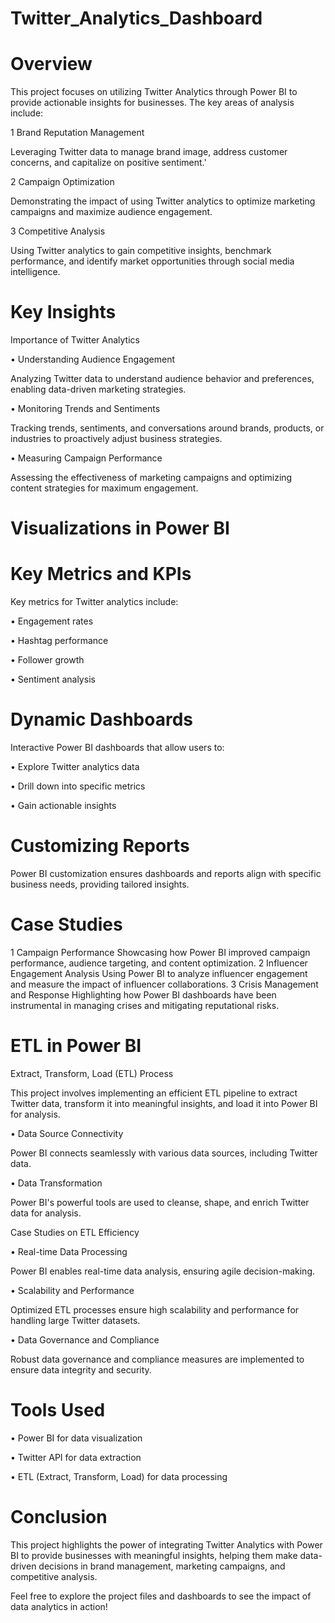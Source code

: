 # Twitter_Analytics_Dashboard

# Overview
This project focuses on utilizing Twitter Analytics through Power BI to provide actionable insights for businesses. The key areas of analysis include:

 1 Brand Reputation Management
 
Leveraging Twitter data to manage brand image, address customer concerns, and capitalize on positive sentiment.'

 2 Campaign Optimization
 
Demonstrating the impact of using Twitter analytics to optimize marketing campaigns and maximize audience engagement.

 3 Competitive Analysis
 
Using Twitter analytics to gain competitive insights, benchmark performance, and identify market opportunities through social media intelligence.

# Key Insights
Importance of Twitter Analytics

 • Understanding Audience Engagement
 
Analyzing Twitter data to understand audience behavior and preferences, enabling data-driven marketing strategies.

 • Monitoring Trends and Sentiments
 
Tracking trends, sentiments, and conversations around brands, products, or industries to proactively adjust business strategies.

 • Measuring Campaign Performance
 
Assessing the effectiveness of marketing campaigns and optimizing content strategies for maximum engagement.

# Visualizations in Power BI
# Key Metrics and KPIs

Key metrics for Twitter analytics include:

 • Engagement rates
 
 • Hashtag performance
 
 • Follower growth
 
 • Sentiment analysis
 
# Dynamic Dashboards

Interactive Power BI dashboards that allow users to:

 • Explore Twitter analytics data
 
 • Drill down into specific metrics
 
 • Gain actionable insights
 
# Customizing Reports

Power BI customization ensures dashboards and reports align with specific business needs, providing tailored insights.


# Case Studies
 1 Campaign Performance
Showcasing how Power BI improved campaign performance, audience targeting, and content optimization.
 2 Influencer Engagement Analysis
Using Power BI to analyze influencer engagement and measure the impact of influencer collaborations.
 3 Crisis Management and Response
Highlighting how Power BI dashboards have been instrumental in managing crises and mitigating reputational risks.

# ETL in Power BI
Extract, Transform, Load (ETL) Process

This project involves implementing an efficient ETL pipeline to extract Twitter data, transform it into meaningful insights, and load it into Power BI for analysis.

 • Data Source Connectivity
 
Power BI connects seamlessly with various data sources, including Twitter data.

 • Data Transformation
 
Power BI's powerful tools are used to cleanse, shape, and enrich Twitter data for analysis.

Case Studies on ETL Efficiency

 • Real-time Data Processing
 
Power BI enables real-time data analysis, ensuring agile decision-making.

 • Scalability and Performance
 
Optimized ETL processes ensure high scalability and performance for handling large Twitter datasets.

 • Data Governance and Compliance
 
Robust data governance and compliance measures are implemented to ensure data integrity and security.


# Tools Used
 • Power BI for data visualization
 
 • Twitter API for data extraction
 
 • ETL (Extract, Transform, Load) for data processing

# Conclusion
This project highlights the power of integrating Twitter Analytics with Power BI to provide businesses with meaningful insights, helping them make data-driven decisions in brand management, marketing campaigns, and competitive analysis.

Feel free to explore the project files and dashboards to see the impact of data analytics in action!
